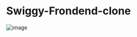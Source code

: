# Swiggy-Frondend-clone
![image](https://user-images.githubusercontent.com/117807050/229329724-b726387b-1442-4772-b018-4f3101cabcd4.png)

